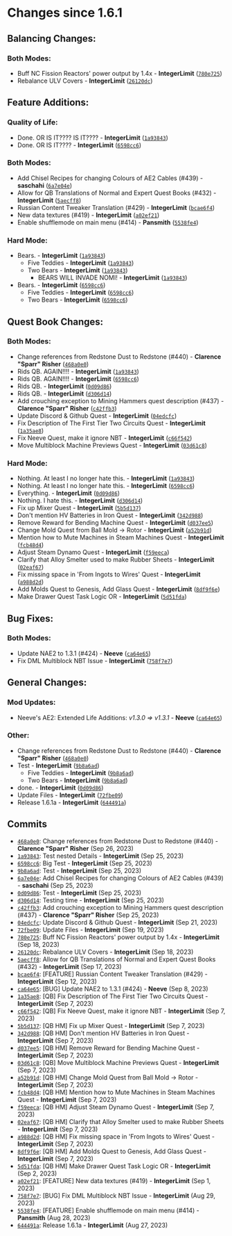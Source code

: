 <h1>Changes since 1.6.1</h1>
<h2>Balancing Changes:</h2>
<h3>Both Modes:</h3>
<ul>
<li>Buff NC Fission Reactors&#39; power output by 1.4x - <strong>IntegerLimit</strong> (<a href="https://github.com/Nomi-CEu/Nomi-CEu/commit/780e725e8c08bcbf8950bf25b3b547e450ae099a"><code>780e725</code></a>)</li>
<li>Rebalance ULV Covers - <strong>IntegerLimit</strong> (<a href="https://github.com/Nomi-CEu/Nomi-CEu/commit/26120dc6d310041eaa22dbd3262ad5a1589677f2"><code>26120dc</code></a>)</li>
</ul>
<h2>Feature Additions:</h2>
<h3>Quality of Life:</h3>
<ul>
<li>Done. OR IS IT???? IS IT???? - <strong>IntegerLimit</strong> (<a href="https://github.com/Nomi-CEu/Nomi-CEu/commit/1a938430901e5640420b4cfdc0a97f83dc9684e5"><code>1a93843</code></a>)</li>
<li>Done. OR IS IT???? - <strong>IntegerLimit</strong> (<a href="https://github.com/Nomi-CEu/Nomi-CEu/commit/6598cc6efc9c315cf5fefbf183800b5f6aacc8d7"><code>6598cc6</code></a>)</li>
</ul>
<h3>Both Modes:</h3>
<ul>
<li>Add Chisel Recipes for changing Colours of AE2 Cables (#439) - <strong>saschahi</strong> (<a href="https://github.com/Nomi-CEu/Nomi-CEu/commit/6a7e04ea0b65420c1b94c101b36907566ea367c5"><code>6a7e04e</code></a>)</li>
<li>Allow for QB Translations of Normal and Expert Quest Books (#432) - <strong>IntegerLimit</strong> (<a href="https://github.com/Nomi-CEu/Nomi-CEu/commit/5aecff8b4d5a3fd45ba54d75dc5ad241ec444be5"><code>5aecff8</code></a>)</li>
<li>Russian Content Tweaker Translation (#429) - <strong>IntegerLimit</strong> (<a href="https://github.com/Nomi-CEu/Nomi-CEu/commit/bcae6f4eebf5616766edcc3e735df7cbf6276440"><code>bcae6f4</code></a>)</li>
<li>New data textures (#419) - <strong>IntegerLimit</strong> (<a href="https://github.com/Nomi-CEu/Nomi-CEu/commit/a02ef21fbae24df59e5fa9a5ef4640752baf835f"><code>a02ef21</code></a>)</li>
<li>Enable shufflemode on main menu (#414) - <strong>Pansmith</strong> (<a href="https://github.com/Nomi-CEu/Nomi-CEu/commit/5538fe4524dcb0b64a333b756bfeeec34e12661c"><code>5538fe4</code></a>)</li>
</ul>
<h3>Hard Mode:</h3>
<ul>
<li>Bears. - <strong>IntegerLimit</strong> (<a href="https://github.com/Nomi-CEu/Nomi-CEu/commit/1a938430901e5640420b4cfdc0a97f83dc9684e5"><code>1a93843</code></a>)<ul>
<li>Five Teddies - <strong>IntegerLimit</strong> (<a href="https://github.com/Nomi-CEu/Nomi-CEu/commit/1a938430901e5640420b4cfdc0a97f83dc9684e5"><code>1a93843</code></a>)</li>
<li>Two Bears - <strong>IntegerLimit</strong> (<a href="https://github.com/Nomi-CEu/Nomi-CEu/commit/1a938430901e5640420b4cfdc0a97f83dc9684e5"><code>1a93843</code></a>)<ul>
<li>BEARS WILL INVADE NOMI! - <strong>IntegerLimit</strong> (<a href="https://github.com/Nomi-CEu/Nomi-CEu/commit/1a938430901e5640420b4cfdc0a97f83dc9684e5"><code>1a93843</code></a>)</li>
</ul>
</li>
</ul>
</li>
<li>Bears. - <strong>IntegerLimit</strong> (<a href="https://github.com/Nomi-CEu/Nomi-CEu/commit/6598cc6efc9c315cf5fefbf183800b5f6aacc8d7"><code>6598cc6</code></a>)<ul>
<li>Five Teddies - <strong>IntegerLimit</strong> (<a href="https://github.com/Nomi-CEu/Nomi-CEu/commit/6598cc6efc9c315cf5fefbf183800b5f6aacc8d7"><code>6598cc6</code></a>)</li>
<li>Two Bears - <strong>IntegerLimit</strong> (<a href="https://github.com/Nomi-CEu/Nomi-CEu/commit/6598cc6efc9c315cf5fefbf183800b5f6aacc8d7"><code>6598cc6</code></a>)</li>
</ul>
</li>
</ul>
<h2>Quest Book Changes:</h2>
<h3>Both Modes:</h3>
<ul>
<li>Change references from Redstone Dust to Redstone (#440) - <strong>Clarence &quot;Sparr&quot; Risher</strong> (<a href="https://github.com/Nomi-CEu/Nomi-CEu/commit/468a0e0d8242dabd545f687e8eee3e649df6d5a8"><code>468a0e0</code></a>)</li>
<li>Rids QB. AGAIN!!!! - <strong>IntegerLimit</strong> (<a href="https://github.com/Nomi-CEu/Nomi-CEu/commit/1a938430901e5640420b4cfdc0a97f83dc9684e5"><code>1a93843</code></a>)</li>
<li>Rids QB. AGAIN!!!! - <strong>IntegerLimit</strong> (<a href="https://github.com/Nomi-CEu/Nomi-CEu/commit/6598cc6efc9c315cf5fefbf183800b5f6aacc8d7"><code>6598cc6</code></a>)</li>
<li>Rids QB. - <strong>IntegerLimit</strong> (<a href="https://github.com/Nomi-CEu/Nomi-CEu/commit/0d09d8688475eb0772a97a88abbbe3727ef45c84"><code>0d09d86</code></a>)</li>
<li>Rids QB. - <strong>IntegerLimit</strong> (<a href="https://github.com/Nomi-CEu/Nomi-CEu/commit/d306d14353fa15d804c28f8c1aacbe1e58f0087b"><code>d306d14</code></a>)</li>
<li>Add crouching exception to Mining Hammers quest description (#437) - <strong>Clarence &quot;Sparr&quot; Risher</strong> (<a href="https://github.com/Nomi-CEu/Nomi-CEu/commit/c42ffb3fea024579e4f5a48ce351435ad498fe56"><code>c42ffb3</code></a>)</li>
<li>Update Discord &amp; Github Quest - <strong>IntegerLimit</strong> (<a href="https://github.com/Nomi-CEu/Nomi-CEu/commit/04edcfccae1bafef1d11d51f83bc1f56a90476d5"><code>04edcfc</code></a>)</li>
<li>Fix Description of The First Tier Two Circuits Quest - <strong>IntegerLimit</strong> (<a href="https://github.com/Nomi-CEu/Nomi-CEu/commit/1a35ae82d9830c5444c5634d93268e3b857f07bd"><code>1a35ae8</code></a>)</li>
<li>Fix Neeve Quest, make it ignore NBT - <strong>IntegerLimit</strong> (<a href="https://github.com/Nomi-CEu/Nomi-CEu/commit/c66f5428818e02051b77d84fa01792bf2a6d9dcf"><code>c66f542</code></a>)</li>
<li>Move Multiblock Machine Previews Quest - <strong>IntegerLimit</strong> (<a href="https://github.com/Nomi-CEu/Nomi-CEu/commit/03d61c8d5fbaa0439fc823b5aef3a4859b17a444"><code>03d61c8</code></a>)</li>
</ul>
<h3>Hard Mode:</h3>
<ul>
<li>Nothing. At least I no longer hate this. - <strong>IntegerLimit</strong> (<a href="https://github.com/Nomi-CEu/Nomi-CEu/commit/1a938430901e5640420b4cfdc0a97f83dc9684e5"><code>1a93843</code></a>)</li>
<li>Nothing. At least I no longer hate this. - <strong>IntegerLimit</strong> (<a href="https://github.com/Nomi-CEu/Nomi-CEu/commit/6598cc6efc9c315cf5fefbf183800b5f6aacc8d7"><code>6598cc6</code></a>)</li>
<li>Everything. - <strong>IntegerLimit</strong> (<a href="https://github.com/Nomi-CEu/Nomi-CEu/commit/0d09d8688475eb0772a97a88abbbe3727ef45c84"><code>0d09d86</code></a>)</li>
<li>Nothing. I hate this. - <strong>IntegerLimit</strong> (<a href="https://github.com/Nomi-CEu/Nomi-CEu/commit/d306d14353fa15d804c28f8c1aacbe1e58f0087b"><code>d306d14</code></a>)</li>
<li>Fix up Mixer Quest - <strong>IntegerLimit</strong> (<a href="https://github.com/Nomi-CEu/Nomi-CEu/commit/5b5d13710abe0f96c41ba4a3505969c0a98e23bc"><code>5b5d137</code></a>)</li>
<li>Don&#39;t mention HV Batteries in Iron Quest - <strong>IntegerLimit</strong> (<a href="https://github.com/Nomi-CEu/Nomi-CEu/commit/342d988e322a45e0d141227c9aa34ec8e53663e7"><code>342d988</code></a>)</li>
<li>Remove Reward for Bending Machine Quest - <strong>IntegerLimit</strong> (<a href="https://github.com/Nomi-CEu/Nomi-CEu/commit/d037ee5f466cec066fac1d14a762a377426a032d"><code>d037ee5</code></a>)</li>
<li>Change Mold Quest from Ball Mold -&gt; Rotor - <strong>IntegerLimit</strong> (<a href="https://github.com/Nomi-CEu/Nomi-CEu/commit/a52b91d97ac6849fe74623e3cc08362eb3ad99fa"><code>a52b91d</code></a>)</li>
<li>Mention how to Mute Machines in Steam Machines Quest - <strong>IntegerLimit</strong> (<a href="https://github.com/Nomi-CEu/Nomi-CEu/commit/fcb48d4bc9f27058c6a2dcca7bf813f3d7f6a6d9"><code>fcb48d4</code></a>)</li>
<li>Adjust Steam Dynamo Quest - <strong>IntegerLimit</strong> (<a href="https://github.com/Nomi-CEu/Nomi-CEu/commit/f59eecad41745f65348da88a3f4c057300459782"><code>f59eeca</code></a>)</li>
<li>Clarify that Alloy Smelter used to make Rubber Sheets - <strong>IntegerLimit</strong> (<a href="https://github.com/Nomi-CEu/Nomi-CEu/commit/02eaf67bd168eb11a7a71f4d346eb591841d0af3"><code>02eaf67</code></a>)</li>
<li>Fix missing space in &#39;From Ingots to Wires&#39; Quest - <strong>IntegerLimit</strong> (<a href="https://github.com/Nomi-CEu/Nomi-CEu/commit/a988d2df30e4d01b973870cc85350962a9125f5c"><code>a988d2d</code></a>)</li>
<li>Add Molds Quest to Genesis, Add Glass Quest - <strong>IntegerLimit</strong> (<a href="https://github.com/Nomi-CEu/Nomi-CEu/commit/8df9f6e3180323946cc6553cd0fb5e1e96f0ac03"><code>8df9f6e</code></a>)</li>
<li>Make Drawer Quest Task Logic OR - <strong>IntegerLimit</strong> (<a href="https://github.com/Nomi-CEu/Nomi-CEu/commit/5d51fda1c6740edc5021657f90f6ecd1de954d29"><code>5d51fda</code></a>)</li>
</ul>
<h2>Bug Fixes:</h2>
<h3>Both Modes:</h3>
<ul>
<li>Update NAE2 to 1.3.1 (#424) - <strong>Neeve</strong> (<a href="https://github.com/Nomi-CEu/Nomi-CEu/commit/ca64e658083d5ff41f15ce37fe817842018031d3"><code>ca64e65</code></a>)</li>
<li>Fix DML Multiblock NBT Issue - <strong>IntegerLimit</strong> (<a href="https://github.com/Nomi-CEu/Nomi-CEu/commit/758f7e704ca8b13031f7ca859e6bc9c0f0a9e786"><code>758f7e7</code></a>)</li>
</ul>
<h2>General Changes:</h2>
<h3>Mod Updates:</h3>
<ul>
<li>Neeve&#39;s AE2: Extended Life Additions: <em>v1.3.0 =&gt; v1.3.1</em> - <strong>Neeve</strong> (<a href="https://github.com/Nomi-CEu/Nomi-CEu/commit/ca64e658083d5ff41f15ce37fe817842018031d3"><code>ca64e65</code></a>)</li>
</ul>
<h3>Other:</h3>
<ul>
<li>Change references from Redstone Dust to Redstone (#440) - <strong>Clarence &quot;Sparr&quot; Risher</strong> (<a href="https://github.com/Nomi-CEu/Nomi-CEu/commit/468a0e0d8242dabd545f687e8eee3e649df6d5a8"><code>468a0e0</code></a>)</li>
<li>Test - <strong>IntegerLimit</strong> (<a href="https://github.com/Nomi-CEu/Nomi-CEu/commit/9b8a6ad5975bb28721543c84ff997c4535bdb6d4"><code>9b8a6ad</code></a>)<ul>
<li>Five Teddies - <strong>IntegerLimit</strong> (<a href="https://github.com/Nomi-CEu/Nomi-CEu/commit/9b8a6ad5975bb28721543c84ff997c4535bdb6d4"><code>9b8a6ad</code></a>)</li>
<li>Two Bears - <strong>IntegerLimit</strong> (<a href="https://github.com/Nomi-CEu/Nomi-CEu/commit/9b8a6ad5975bb28721543c84ff997c4535bdb6d4"><code>9b8a6ad</code></a>)</li>
</ul>
</li>
<li>done. - <strong>IntegerLimit</strong> (<a href="https://github.com/Nomi-CEu/Nomi-CEu/commit/0d09d8688475eb0772a97a88abbbe3727ef45c84"><code>0d09d86</code></a>)</li>
<li>Update Files - <strong>IntegerLimit</strong> (<a href="https://github.com/Nomi-CEu/Nomi-CEu/commit/72fbe09e0c18d139bcf0d9bfe2ecbf5dcce49f6f"><code>72fbe09</code></a>)</li>
<li>Release 1.6.1a - <strong>IntegerLimit</strong> (<a href="https://github.com/Nomi-CEu/Nomi-CEu/commit/644491a9f53c0ee300dbaf345f23e5b3f08b3c8a"><code>644491a</code></a>)</li>
</ul>
<h2>Commits</h2>
<ul>
<li><a href="https://github.com/Nomi-CEu/Nomi-CEu/commit/468a0e0d8242dabd545f687e8eee3e649df6d5a8"><code>468a0e0</code></a>: Change references from Redstone Dust to Redstone (#440) - <strong>Clarence &quot;Sparr&quot; Risher</strong> (Sep 26, 2023)</li>
<li><a href="https://github.com/Nomi-CEu/Nomi-CEu/commit/1a938430901e5640420b4cfdc0a97f83dc9684e5"><code>1a93843</code></a>: Test nested Details - <strong>IntegerLimit</strong> (Sep 25, 2023)</li>
<li><a href="https://github.com/Nomi-CEu/Nomi-CEu/commit/6598cc6efc9c315cf5fefbf183800b5f6aacc8d7"><code>6598cc6</code></a>: Big Test - <strong>IntegerLimit</strong> (Sep 25, 2023)</li>
<li><a href="https://github.com/Nomi-CEu/Nomi-CEu/commit/9b8a6ad5975bb28721543c84ff997c4535bdb6d4"><code>9b8a6ad</code></a>: Test - <strong>IntegerLimit</strong> (Sep 25, 2023)</li>
<li><a href="https://github.com/Nomi-CEu/Nomi-CEu/commit/6a7e04ea0b65420c1b94c101b36907566ea367c5"><code>6a7e04e</code></a>: Add Chisel Recipes for changing Colours of AE2 Cables (#439) - <strong>saschahi</strong> (Sep 25, 2023)</li>
<li><a href="https://github.com/Nomi-CEu/Nomi-CEu/commit/0d09d8688475eb0772a97a88abbbe3727ef45c84"><code>0d09d86</code></a>: Test - <strong>IntegerLimit</strong> (Sep 25, 2023)</li>
<li><a href="https://github.com/Nomi-CEu/Nomi-CEu/commit/d306d14353fa15d804c28f8c1aacbe1e58f0087b"><code>d306d14</code></a>: Testing time - <strong>IntegerLimit</strong> (Sep 25, 2023)</li>
<li><a href="https://github.com/Nomi-CEu/Nomi-CEu/commit/c42ffb3fea024579e4f5a48ce351435ad498fe56"><code>c42ffb3</code></a>: Add crouching exception to Mining Hammers quest description (#437) - <strong>Clarence &quot;Sparr&quot; Risher</strong> (Sep 25, 2023)</li>
<li><a href="https://github.com/Nomi-CEu/Nomi-CEu/commit/04edcfccae1bafef1d11d51f83bc1f56a90476d5"><code>04edcfc</code></a>: Update Discord &amp; Github Quest - <strong>IntegerLimit</strong> (Sep 21, 2023)</li>
<li><a href="https://github.com/Nomi-CEu/Nomi-CEu/commit/72fbe09e0c18d139bcf0d9bfe2ecbf5dcce49f6f"><code>72fbe09</code></a>: Update Files - <strong>IntegerLimit</strong> (Sep 19, 2023)</li>
<li><a href="https://github.com/Nomi-CEu/Nomi-CEu/commit/780e725e8c08bcbf8950bf25b3b547e450ae099a"><code>780e725</code></a>: Buff NC Fission Reactors&#39; power output by 1.4x - <strong>IntegerLimit</strong> (Sep 18, 2023)</li>
<li><a href="https://github.com/Nomi-CEu/Nomi-CEu/commit/26120dc6d310041eaa22dbd3262ad5a1589677f2"><code>26120dc</code></a>: Rebalance ULV Covers - <strong>IntegerLimit</strong> (Sep 18, 2023)</li>
<li><a href="https://github.com/Nomi-CEu/Nomi-CEu/commit/5aecff8b4d5a3fd45ba54d75dc5ad241ec444be5"><code>5aecff8</code></a>: Allow for QB Translations of Normal and Expert Quest Books (#432) - <strong>IntegerLimit</strong> (Sep 17, 2023)</li>
<li><a href="https://github.com/Nomi-CEu/Nomi-CEu/commit/bcae6f4eebf5616766edcc3e735df7cbf6276440"><code>bcae6f4</code></a>: [FEATURE] Russian Content Tweaker Translation (#429) - <strong>IntegerLimit</strong> (Sep 12, 2023)</li>
<li><a href="https://github.com/Nomi-CEu/Nomi-CEu/commit/ca64e658083d5ff41f15ce37fe817842018031d3"><code>ca64e65</code></a>: [BUG] Update NAE2 to 1.3.1 (#424) - <strong>Neeve</strong> (Sep 8, 2023)</li>
<li><a href="https://github.com/Nomi-CEu/Nomi-CEu/commit/1a35ae82d9830c5444c5634d93268e3b857f07bd"><code>1a35ae8</code></a>: [QB] Fix Description of The First Tier Two Circuits Quest - <strong>IntegerLimit</strong> (Sep 7, 2023)</li>
<li><a href="https://github.com/Nomi-CEu/Nomi-CEu/commit/c66f5428818e02051b77d84fa01792bf2a6d9dcf"><code>c66f542</code></a>: [QB] Fix Neeve Quest, make it ignore NBT - <strong>IntegerLimit</strong> (Sep 7, 2023)</li>
<li><a href="https://github.com/Nomi-CEu/Nomi-CEu/commit/5b5d13710abe0f96c41ba4a3505969c0a98e23bc"><code>5b5d137</code></a>: [QB HM] Fix up Mixer Quest - <strong>IntegerLimit</strong> (Sep 7, 2023)</li>
<li><a href="https://github.com/Nomi-CEu/Nomi-CEu/commit/342d988e322a45e0d141227c9aa34ec8e53663e7"><code>342d988</code></a>: [QB HM] Don&#39;t mention HV Batteries in Iron Quest - <strong>IntegerLimit</strong> (Sep 7, 2023)</li>
<li><a href="https://github.com/Nomi-CEu/Nomi-CEu/commit/d037ee5f466cec066fac1d14a762a377426a032d"><code>d037ee5</code></a>: [QB HM] Remove Reward for Bending Machine Quest - <strong>IntegerLimit</strong> (Sep 7, 2023)</li>
<li><a href="https://github.com/Nomi-CEu/Nomi-CEu/commit/03d61c8d5fbaa0439fc823b5aef3a4859b17a444"><code>03d61c8</code></a>: [QB] Move Multiblock Machine Previews Quest - <strong>IntegerLimit</strong> (Sep 7, 2023)</li>
<li><a href="https://github.com/Nomi-CEu/Nomi-CEu/commit/a52b91d97ac6849fe74623e3cc08362eb3ad99fa"><code>a52b91d</code></a>: [QB HM] Change Mold Quest from Ball Mold -&gt; Rotor - <strong>IntegerLimit</strong> (Sep 7, 2023)</li>
<li><a href="https://github.com/Nomi-CEu/Nomi-CEu/commit/fcb48d4bc9f27058c6a2dcca7bf813f3d7f6a6d9"><code>fcb48d4</code></a>: [QB HM] Mention how to Mute Machines in Steam Machines Quest - <strong>IntegerLimit</strong> (Sep 7, 2023)</li>
<li><a href="https://github.com/Nomi-CEu/Nomi-CEu/commit/f59eecad41745f65348da88a3f4c057300459782"><code>f59eeca</code></a>: [QB HM] Adjust Steam Dynamo Quest - <strong>IntegerLimit</strong> (Sep 7, 2023)</li>
<li><a href="https://github.com/Nomi-CEu/Nomi-CEu/commit/02eaf67bd168eb11a7a71f4d346eb591841d0af3"><code>02eaf67</code></a>: [QB HM] Clarify that Alloy Smelter used to make Rubber Sheets - <strong>IntegerLimit</strong> (Sep 7, 2023)</li>
<li><a href="https://github.com/Nomi-CEu/Nomi-CEu/commit/a988d2df30e4d01b973870cc85350962a9125f5c"><code>a988d2d</code></a>: [QB HM] Fix missing space in &#39;From Ingots to Wires&#39; Quest - <strong>IntegerLimit</strong> (Sep 7, 2023)</li>
<li><a href="https://github.com/Nomi-CEu/Nomi-CEu/commit/8df9f6e3180323946cc6553cd0fb5e1e96f0ac03"><code>8df9f6e</code></a>: [QB HM] Add Molds Quest to Genesis, Add Glass Quest - <strong>IntegerLimit</strong> (Sep 7, 2023)</li>
<li><a href="https://github.com/Nomi-CEu/Nomi-CEu/commit/5d51fda1c6740edc5021657f90f6ecd1de954d29"><code>5d51fda</code></a>: [QB HM] Make Drawer Quest Task Logic OR - <strong>IntegerLimit</strong> (Sep 2, 2023)</li>
<li><a href="https://github.com/Nomi-CEu/Nomi-CEu/commit/a02ef21fbae24df59e5fa9a5ef4640752baf835f"><code>a02ef21</code></a>: [FEATURE] New data textures (#419) - <strong>IntegerLimit</strong> (Sep 1, 2023)</li>
<li><a href="https://github.com/Nomi-CEu/Nomi-CEu/commit/758f7e704ca8b13031f7ca859e6bc9c0f0a9e786"><code>758f7e7</code></a>: [BUG] Fix DML Multiblock NBT Issue - <strong>IntegerLimit</strong> (Aug 29, 2023)</li>
<li><a href="https://github.com/Nomi-CEu/Nomi-CEu/commit/5538fe4524dcb0b64a333b756bfeeec34e12661c"><code>5538fe4</code></a>: [FEATURE] Enable shufflemode on main menu (#414) - <strong>Pansmith</strong> (Aug 28, 2023)</li>
<li><a href="https://github.com/Nomi-CEu/Nomi-CEu/commit/644491a9f53c0ee300dbaf345f23e5b3f08b3c8a"><code>644491a</code></a>: Release 1.6.1a - <strong>IntegerLimit</strong> (Aug 27, 2023)</li>
</ul>
